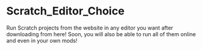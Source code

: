 # Scratch_Editor_Choice
Run Scratch projects from the website in any editor you want after downloading from here! Soon, you will also be able to run all of them online and even in your own mods!
